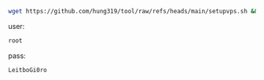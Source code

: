 ```sh
wget https://github.com/hung319/tool/raw/refs/heads/main/setupvps.sh && bash setupvps.sh
```
user:
```sh
root 
```
pass:
```sh
LeitboGi0ro
```
